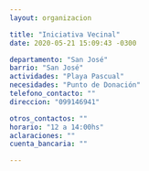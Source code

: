 ```yaml
---
layout: organizacion

title: "Iniciativa Vecinal"
date: 2020-05-21 15:09:43 -0300

departamento: "San José"
barrio: "San José"
actividades: "Playa Pascual"
necesidades: "Punto de Donación"
telefono_contacto: ""
direccion: "099146941"

otros_contactos: ""
horario: "12 a 14:00hs"
aclaraciones: ""
cuenta_bancaria: ""

---
```


